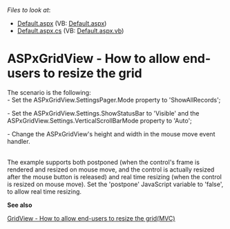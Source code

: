 <!-- default file list -->
*Files to look at*:

* [Default.aspx](./CS/WebSite/Default.aspx) (VB: [Default.aspx](./VB/WebSite/Default.aspx))
* [Default.aspx.cs](./CS/WebSite/Default.aspx.cs) (VB: [Default.aspx.vb](./VB/WebSite/Default.aspx.vb))
<!-- default file list end -->
# ASPxGridView - How to allow end-users to resize the grid


<p>The scenario is the following:<br />
- Set the ASPxGridView.SettingsPager.Mode property to 'ShowAllRecords';</p><p>- Set the ASPxGridView.Settings.ShowStatusBar to 'Visible' and the ASPxGridView.Settings.VerticalScrollBarMode property to 'Auto';</p><p>- Change the ASPxGridView's height and width in the mouse move event handler.</p><p><br />
The example supports both postponed (when the control's frame is rendered and resized on mouse move, and the control is actually resized after the mouse button is released) and real time resizing (when the control is resized on mouse move). Set the 'postpone' JavaScript variable to 'false', to allow real time resizing.</p><p><strong>See also</strong><strong></strong></p><p><strong></strong><a href="https://www.devexpress.com/Support/Center/p/E5152">GridView - How to allow end-users to resize the grid(MVC)</a></p>

<br/>


